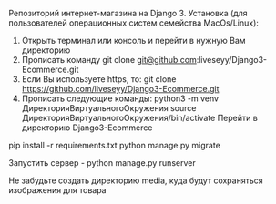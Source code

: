 Репозиторий интернет-магазина на Django 3.
Установка (для пользователей операционных систем семейства MacOs/Linux):

1. Открыть терминал или консоль и перейти в нужную Вам директорию
2. Прописать команду git clone git@github.com:liveseyy/Django3-Ecommerce.git
3. Если Вы используете https, то: git clone https://github.com/liveseyy/Django3-Ecommerce.git
4. Прописать следующие команды:
python3 -m venv ДиректорияВиртуальногоОкружения
source ДиректорияВиртуальногоОкружения/bin/activate
Перейти в директорию Django3-Ecommerce

pip install -r requirements.txt
python manage.py migrate


Запустить сервер - python manage.py runserver

Не забудьте создать директорию media, куда будут сохраняться изображения для товара